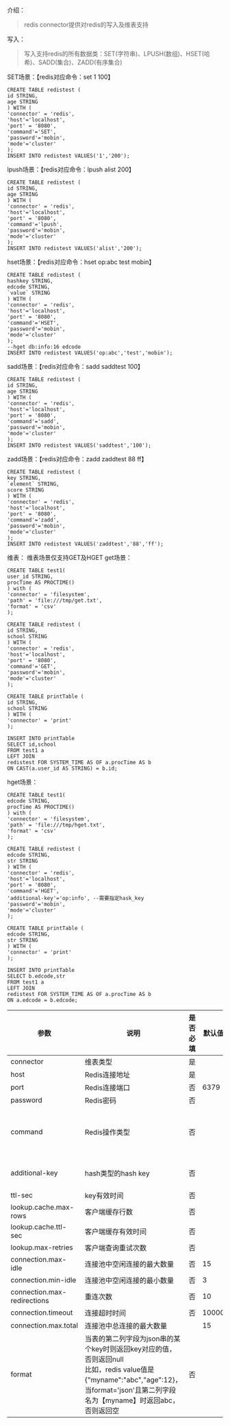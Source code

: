 介绍：
>redis connector提供对redis的写入及维表支持

写入：
>写入支持redis的所有数据类：SET(字符串)、LPUSH(数组)、HSET(哈希)、SADD(集合)、ZADD(有序集合)

SET场景：【redis对应命令：set 1 100】
```
CREATE TABLE redistest (
id STRING,
age STRING
) WITH (
'connector' = 'redis',
'host'='localhost',
'port' = '8080',
'command'='SET',
'password'='mobin',
'mode'='cluster'
);
INSERT INTO redistest VALUES('1','200');
```
lpush场景：【redis对应命令：lpush alist 200】
```
CREATE TABLE redistest (
id STRING,
age STRING
) WITH (
'connector' = 'redis',
'host'='localhost',
'port' = '8080',
'command'='lpush',
'password'='mobin',
'mode'='cluster'
);
INSERT INTO redistest VALUES('alist','200');
```
hset场景：【redis对应命令：hset op:abc test mobin】
```
CREATE TABLE redistest (
hashkey STRING,
edcode STRING,
`value` STRING
) WITH (
'connector' = 'redis',
'host'='localhost',
'port' = '8080',
'command'='HSET',
'password'='mobin',
'mode'='cluster'
);
--hget db:info:16 edcode
INSERT INTO redistest VALUES('op:abc','test','mobin');
```
sadd场景：【redis对应命令：sadd saddtest 100】
```
CREATE TABLE redistest (
id STRING,
age STRING
) WITH (
'connector' = 'redis',
'host'='localhost',
'port' = '8080',
'command'='sadd',
'password'='mobin',
'mode'='cluster'
);
INSERT INTO redistest VALUES('saddtest','100');
```
zadd场景：【redis对应命令：zadd zaddtest 88 ff】
```
CREATE TABLE redistest (
key STRING,
`element` STRING,
score STRING
) WITH (
'connector' = 'redis',
'host'='localhost',
'port' = '8080',
'command'='zadd',
'password'='mobin',
'mode'='cluster'
);
INSERT INTO redistest VALUES('zaddtest','88','ff');
```
维表：
维表场景仅支持GET及HGET
get场景：
```
CREATE TABLE test1(
user_id STRING,
procTime AS PROCTIME()
) with (
'connector' = 'filesystem', 
'path' = 'file:///tmp/get.txt', 
'format' = 'csv'
);

CREATE TABLE redistest (
id STRING,
school STRING
) WITH (
'connector' = 'redis',
'host'='localhost',
'port' = '8080',
'command'='GET',
'password'='mobin',
'mode'='cluster'
);

CREATE TABLE printTable (
id STRING,
school STRING
) WITH (
'connector' = 'print'
);

INSERT INTO printTable
SELECT id,school
FROM test1 a
LEFT JOIN
redistest FOR SYSTEM_TIME AS OF a.procTime AS b
ON CAST(a.user_id AS STRING) = b.id;
```
hget场景：
```
CREATE TABLE test1(
edcode STRING,
procTime AS PROCTIME()
) with (
'connector' = 'filesystem', 
'path' = 'file:///tmp/hget.txt', 
'format' = 'csv'
);

CREATE TABLE redistest (
edcode STRING,
str STRING
) WITH (
'connector' = 'redis',
'host'='localhost',
'port' = '8080',
'command'='HGET',
'additional-key'='op:info', --需要指定hask_key
'password'='mobin',
'mode'='cluster'
);

CREATE TABLE printTable (
edcode STRING,
str STRING
) WITH (
'connector' = 'print'
);

INSERT INTO printTable
SELECT b.edcode,str
FROM test1 a
LEFT JOIN
redistest FOR SYSTEM_TIME AS OF a.procTime AS b
ON a.edcode = b.edcode;
```

|参数|说明|是否必填|默认值	|备注|
|----|---|---|---|---|
|connector|维表类型|是| |固定值：redis
|host|Redis连接地址|是|
|port|Redis连接端口|否|6379|
|password|Redis密码|否|
|command	|Redis操作类型|否| |作为sink时支持：set、hset、lpush、sadd、zadd <br>作为维表时支持：get、hget
|additional-key|hash类型的hash key|否| |仅对command=HGET/HSET时生效
|ttl-sec|key有效时间|否|
|lookup.cache.max-rows|客户端缓存行数|否| |仅对维表生效|
|lookup.cache.ttl-sec|客户端缓存有效时间|否| |仅对维表生效|
|lookup.max-retries|客户端查询重试次数|否| |仅对维表生效|
|connection.max-idle|连接池中空闲连接的最大数量|否|15|
|connection.min-idle|连接池中空闲连接的最小数量|否| 3
|connection.max-redirections|重连次数|否|10
|connection.timeout|连接超时时间|否|10000|
|connection.max.total|连接池中总连接的最大数量| |15|
|format|当表的第二列字段为json串的某个key时则返回key对应的值，否则返回null<br>比如，redis value值是{"myname":"abc","age":12}，当format='json'且第二列字段名为【myname】时返回abc，否则返回空|否| |仅对维表场景下效，当前仅支持format='json'
